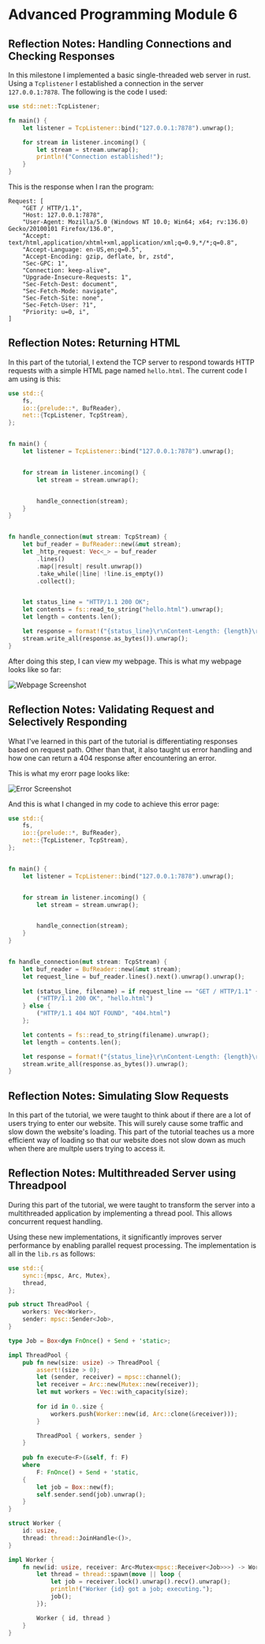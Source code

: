 # Advanced Programming Module 6

## Reflection Notes: Handling Connections and Checking Responses
In this milestone I implemented a basic single-threaded web server in rust. Using a `Tcplistener` I established a connection in the server `127.0.0.1:7878`. The following is the code I used:

```Rust
use std::net::TcpListener;

fn main() {
    let listener = TcpListener::bind("127.0.0.1:7878").unwrap();

    for stream in listener.incoming() {
        let stream = stream.unwrap();
        println!("Connection established!");
    }
}
```

This is the response when I ran the program:

```
Request: [
    "GET / HTTP/1.1",
    "Host: 127.0.0.1:7878",
    "User-Agent: Mozilla/5.0 (Windows NT 10.0; Win64; x64; rv:136.0) Gecko/20100101 Firefox/136.0",
    "Accept: text/html,application/xhtml+xml,application/xml;q=0.9,*/*;q=0.8",
    "Accept-Language: en-US,en;q=0.5",
    "Accept-Encoding: gzip, deflate, br, zstd",
    "Sec-GPC: 1",
    "Connection: keep-alive",
    "Upgrade-Insecure-Requests: 1",
    "Sec-Fetch-Dest: document",
    "Sec-Fetch-Mode: navigate",
    "Sec-Fetch-Site: none",
    "Sec-Fetch-User: ?1",
    "Priority: u=0, i",
]
```

## Reflection Notes: Returning HTML

In this part of the tutorial, I extend the TCP server to respond towards HTTP requests with a simple HTML page named `hello.html`. The current code I am using is this:

```Rust
use std::{
    fs,
    io::{prelude::*, BufReader},
    net::{TcpListener, TcpStream},
};


fn main() {
    let listener = TcpListener::bind("127.0.0.1:7878").unwrap();


    for stream in listener.incoming() {
        let stream = stream.unwrap();


        handle_connection(stream);
    }
}


fn handle_connection(mut stream: TcpStream) {
    let buf_reader = BufReader::new(&mut stream);
    let _http_request: Vec<_> = buf_reader
        .lines()
        .map(|result| result.unwrap())
        .take_while(|line| !line.is_empty())
        .collect();


    let status_line = "HTTP/1.1 200 OK";
    let contents = fs::read_to_string("hello.html").unwrap();
    let length = contents.len();

    let response = format!("{status_line}\r\nContent-Length: {length}\r\n\r\n{contents}");
    stream.write_all(response.as_bytes()).unwrap();
}
```

After doing this step, I can view my webpage. This is what my webpage looks like so far:

![Webpage Screenshot](./assets/images/commit2.png)

## Reflection Notes: Validating Request and Selectively Responding

What I've learned in this part of the tutorial is differentiating responses based on request path. Other than that, it also taught us error handling and how one can return a 404 response after encountering an error. 

This is what my erorr page looks like:

![Error Screenshot](./assets/images/commit3.png)

And this is what I changed in my code to achieve this error page:

```Rust
use std::{
    fs,
    io::{prelude::*, BufReader},
    net::{TcpListener, TcpStream},
};


fn main() {
    let listener = TcpListener::bind("127.0.0.1:7878").unwrap();


    for stream in listener.incoming() {
        let stream = stream.unwrap();


        handle_connection(stream);
    }
}


fn handle_connection(mut stream: TcpStream) {
    let buf_reader = BufReader::new(&mut stream);
    let request_line = buf_reader.lines().next().unwrap().unwrap();
    
    let (status_line, filename) = if request_line == "GET / HTTP/1.1" {
        ("HTTP/1.1 200 OK", "hello.html")
    } else {
        ("HTTP/1.1 404 NOT FOUND", "404.html")
    };

    let contents = fs::read_to_string(filename).unwrap();
    let length = contents.len();

    let response = format!("{status_line}\r\nContent-Length: {length}\r\n\r\n{contents}");
    stream.write_all(response.as_bytes()).unwrap();
}
```

## Reflection Notes: Simulating Slow Requests

In this part of the tutorial, we were taught to think about if there are a lot of users trying to enter our website. This will surely cause some traffic and slow down the website's loading. This part of the tutorial teaches us a more efficient way of loading so that our website does not slow down as much when there are multple users trying to access it.

## Reflection Notes: Multithreaded Server using Threadpool

During this part of the tutorial, we were taught to transform the server into a multithreaded application by implementing a thread pool. This allows concurrent request handling. 

Using these new implementations, it significantly improves server performance by enabling parallel request processing. The implementation is all in the `lib.rs` as follows:

```rust
use std::{
    sync::{mpsc, Arc, Mutex},
    thread,
};

pub struct ThreadPool {
    workers: Vec<Worker>,
    sender: mpsc::Sender<Job>,
}

type Job = Box<dyn FnOnce() + Send + 'static>;

impl ThreadPool {
    pub fn new(size: usize) -> ThreadPool {
        assert!(size > 0);
        let (sender, receiver) = mpsc::channel();
        let receiver = Arc::new(Mutex::new(receiver));
        let mut workers = Vec::with_capacity(size);
        
        for id in 0..size {
            workers.push(Worker::new(id, Arc::clone(&receiver)));
        }

        ThreadPool { workers, sender }
    }
    
    pub fn execute<F>(&self, f: F)
    where
        F: FnOnce() + Send + 'static,
    {
        let job = Box::new(f);
        self.sender.send(job).unwrap();
    }
}

struct Worker {
    id: usize,
    thread: thread::JoinHandle<()>,
}

impl Worker {
    fn new(id: usize, receiver: Arc<Mutex<mpsc::Receiver<Job>>>) -> Worker {
        let thread = thread::spawn(move || loop {
            let job = receiver.lock().unwrap().recv().unwrap();
            println!("Worker {id} got a job; executing.");
            job();
        });

        Worker { id, thread }
    }
}
```